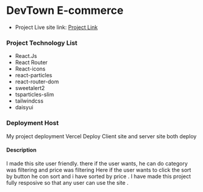 # DevTown E-commerce
- Project Live site link:  [Project Link](https://dev-town-task-sooty.vercel.app/)

### Project Technology List
- React.Js
- React Router
- React-icons
- react-particles
- react-router-dom
- sweetalert2
- tsparticles-slim
- tailwindcss
- daisyui


### Deployment Host 
My project deployment Vercel Deploy Client site and server site both deploy 

#### Description 
I made this site user friendly. there if the user wants, he can do category was filtering and price was filtering Here if the user wants to  click the sort by button  he con sort and i have sorted by price . I have made this project fully resposive so that any user can use the site .
